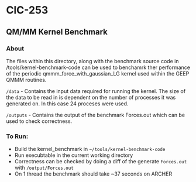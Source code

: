 # ClC-253

## QM/MM Kernel Benchmark

### About

The files within this directory, along with the benchmark source code in /tools/kernel-benchmark-code can be used to benchamrk ther performance of the periodic qmmm_force_with_gaussian_LG kernel used within the GEEP QMMM routines. 



``/data`` - Contains the input data required for running the kernel. The size of the data to be read in is dependent on the number of processes it was generated on. In this case 24 proceses were used.

``/outputs`` - Contains the output of the benchmark Forces.out which can be used to check correctness.




### To Run: 

* Build the kernel_benchmark in ``~/tools/kernel-benchmark-code``
* Run execubtable in the current working directory
* Correctness can be checked by doing a diff of the generate ``Forces.out`` with ``/output/Forces.out``
* On 1 thread the benchmark should take ~37 seconds on ARCHER